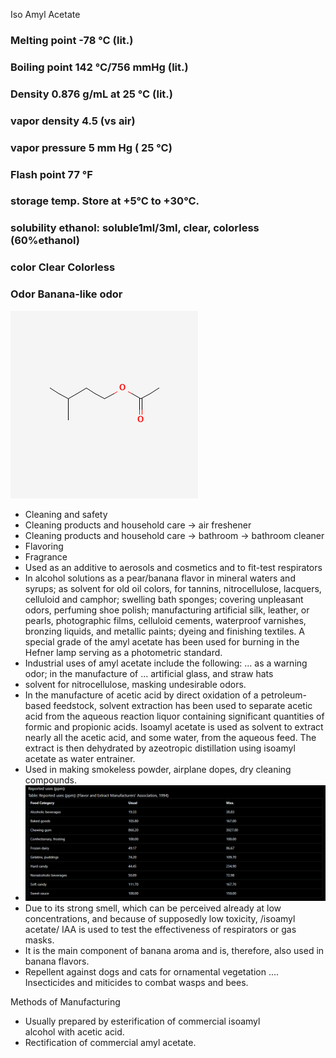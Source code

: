 Iso Amyl Acetate

### Melting point   -78 °C (lit.)
### Boiling point   142 °C/756 mmHg (lit.)
### Density 0.876 g/mL at 25 °C (lit.)
### vapor density   4.5 (vs air)
### vapor pressure  5 mm Hg ( 25 °C)
### Flash point 77 °F
### storage temp.   Store at +5°C to +30°C.
### solubility  ethanol: soluble1ml/3ml, clear, colorless (60%ethanol)
### color   Clear Colorless
### Odor    Banana-like odor

![isoamylacetate molecule](../images/isoamylacetate.png)

* Cleaning and safety  
* Cleaning products and household care \-\> air freshener  
* Cleaning products and household care \-\> bathroom \-\> bathroom cleaner  
* Flavoring  
* Fragrance  
* Used as an additive to aerosols and cosmetics and to fit-test respirators  
* In alcohol solutions as a pear/banana flavor in mineral waters and syrups; as solvent for old oil colors, for tannins, nitrocellulose, lacquers, celluloid and camphor; swelling bath sponges; covering unpleasant odors, perfuming shoe polish; manufacturing artificial silk, leather, or pearls, photographic films, celluloid cements, waterproof varnishes, bronzing liquids, and metallic paints; dyeing and finishing textiles. A special grade of the amyl acetate has been used for burning in the Hefner lamp serving as a photometric standard.  
* Industrial uses of amyl acetate include the following: ... as a warning odor; in the manufacture of ... artificial glass, and straw hats  
* solvent for nitrocellulose, masking undesirable odors.  
* In the manufacture of acetic acid by direct oxidation of a petroleum-based feedstock, solvent extraction has been used to separate acetic acid from the aqueous reaction liquor containing significant quantities of formic and propionic acids. Isoamyl acetate is used as solvent to extract nearly all the acetic acid, and some water, from the aqueous feed. The extract is then dehydrated by azeotropic distillation using isoamyl acetate as water entrainer.  
* Used in making smokeless powder, airplane dopes, dry cleaning compounds.  
* ![A screenshot of a computerDescription automatically generated](../images/isoamylacetatechart.png) 
* Due to its strong smell, which can be perceived already at low concentrations, and because of supposedly low toxicity, /isoamyl acetate/ IAA is used to test the effectiveness of respirators or gas masks.  
* It is the main component of banana aroma and is, therefore, also used in banana flavors.  
* Repellent against dogs and cats for ornamental vegetation .... Insecticides and miticides to combat wasps and bees.

Methods of Manufacturing

* Usually prepared by esterification of commercial isoamyl alcohol with acetic acid.  
* Rectification of commercial amyl acetate.
